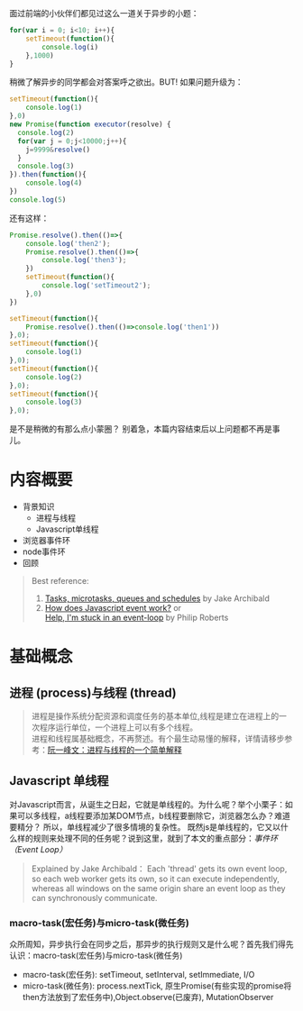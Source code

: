 面过前端的小伙伴们都见过这么一道关于异步的小题：
```javascript
for(var i = 0; i<10; i++){
	setTimeout(function(){
		console.log(i)
	},1000)
}
```
稍微了解异步的同学都会对答案呼之欲出。BUT!
如果问题升级为：
```javascript
setTimeout(function(){
	console.log(1)
},0)
new Promise(function executor(resolve) {
  console.log(2)
  for(var j = 0;j<10000;j++){
  	j=9999&resolve()
  }
  console.log(3)
}).then(function(){
	console.log(4)
})
console.log(5)
```
还有这样：
```javascript
Promise.resolve().then(()=>{
	console.log('then2');
	Promise.resolve().then(()=>{
		console.log('then3');
	})
	setTimeout(function(){
		console.log('setTimeout2');
	},0)
})

setTimeout(function(){
	Promise.resolve().then(()=>console.log('then1'))
},0);
setTimeout(function(){
	console.log(1)
},0);
setTimeout(function(){
	console.log(2)
},0);
setTimeout(function(){
	console.log(3)
},0);

```
是不是稍微的有那么点小蒙圈？
别着急，本篇内容结束后以上问题都不再是事儿。
# 内容概要
+ 背景知识
    - 进程与线程
    - Javascript单线程
+ 浏览器事件环
+ node事件环
+ 回顾
>Best reference:
>1. [Tasks, microtasks, queues and schedules](https://jakearchibald.com/2015/tasks-microtasks-queues-and-schedules/) by Jake Archibald </br>
>2. [How does Javascript event work?](https://www.youtube.com/watch?v=8aGhZQkoFbQ) or </br>
[Help, I'm stuck in an event-loop](https://vimeo.com/96425312) by  Philip Roberts

# 基础概念
## 进程 (process)与线程 (thread)
>进程是操作系统分配资源和调度任务的基本单位,线程是建立在进程上的一次程序运行单位，一个进程上可以有多个线程。</br>
 进程和线程属基础概念，不再赘述。有个最生动易懂的解释，详情请移步参考：[阮一峰文：进程与线程的一个简单解释](http://www.ruanyifeng.com/blog/2013/04/processes_and_threads.html)
## Javascript 单线程
 对Javascript而言，从诞生之日起，它就是单线程的。为什么呢？举个小栗子：如果可以多线程，a线程要添加某DOM节点，b线程要删除它，浏览器怎么办？难道要精分？
 所以，单线程减少了很多情境的复杂性。
 既然js是单线程的，它又以什么样的规则来处理不同的任务呢？说到这里，就到了本文的重点部分：*事件环（Event Loop）*

 >Explained by Jake Archibald：
 Each 'thread' gets its own event loop, so each web worker gets its own, so it can execute independently, whereas all windows on the same origin share an event loop as they can synchronously communicate. 
 
### macro-task(宏任务)与micro-task(微任务)
众所周知，异步执行会在同步之后，那异步的执行规则又是什么呢？首先我们得先认识：macro-task(宏任务)与micro-task(微任务)
+ macro-task(宏任务): setTimeout, setInterval, setImmediate, I/O
+ micro-task(微任务): process.nextTick, 原生Promise(有些实现的promise将then方法放到了宏任务中),Object.observe(已废弃), MutationObserver
